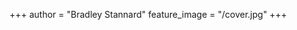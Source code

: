 +++
author = "Bradley Stannard"
feature_image = "/cover.jpg"
+++

<!-- This is where we set the header image -->